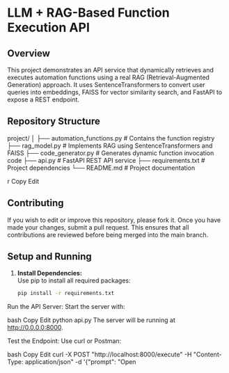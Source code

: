 # LLM + RAG-Based Function Execution API

## Overview

This project demonstrates an API service that dynamically retrieves and executes automation functions using a real RAG (Retrieval-Augmented Generation) approach. It uses SentenceTransformers to convert user queries into embeddings, FAISS for vector similarity search, and FastAPI to expose a REST endpoint.

## Repository Structure

project/ │ ├── automation_functions.py # Contains the function registry ├── rag_model.py # Implements RAG using SentenceTransformers and FAISS ├── code_generator.py # Generates dynamic function invocation code ├── api.py # FastAPI REST API service ├── requirements.txt # Project dependencies └── README.md # Project documentation

r
Copy
Edit

## Contributing

If you wish to edit or improve this repository, please fork it. Once you have made your changes, submit a pull request. This ensures that all contributions are reviewed before being merged into the main branch.

## Setup and Running

1. **Install Dependencies:**  
   Use pip to install all required packages:
   ```bash
   pip install -r requirements.txt
Run the API Server:
Start the server with:

bash
Copy
Edit
python api.py
The server will be running at http://0.0.0.0:8000.

Test the Endpoint:
Use curl or Postman:

bash
Copy
Edit
curl -X POST "http://localhost:8000/execute" -H "Content-Type: application/json" -d '{"prompt": "Open
